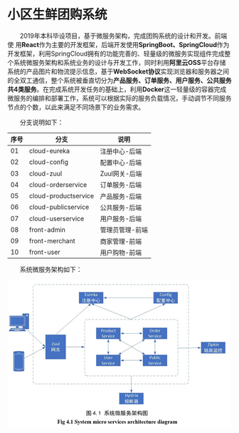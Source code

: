 # 小区生鲜团购系统
&emsp;&emsp;2019年本科毕设项目，基于微服务架构，完成团购系统的设计和开发。前端使 用**React**作为主要的开发框架，后端开发使用**SpringBoot、SpringCloud**作为开发框架，利用SpringCloud拥有的功能完善的、轻量级的微服务实现组件完成整个系统微服务架构和系统业务的设计与开发工作，同时利用**阿里云OSS**平台存储系统的产品图片和物流提示信息，基于**WebSocket协议**实现浏览器和服务器之间的全双工通信，整个系统被垂直切分为**产品服务、订单服务、用户服务、公共服务共4类服务**。在完成系统开发任务的基础上，利用**Docker**这一轻量级的容器完成微服务的编排和部署工作，系统可以根据实际的服务负载情况，手动调节不同服务节点的个数，以此来满足不同场景下的业务需求。

&emsp;&emsp;分支说明如下：

序号 |分支 |  说明 
-|-|-
01 | cloud-eureka | 注册中心-后端 
02 | cloud-config |  配置中心-后端 
03 | cloud-zuul |  Zuul网关-后端 
04 | cloud-orderservice | 订单服务-后端  
05 | cloud-productservice | 产品服务-后端  
06 | cloud-publicservice | 公共服务-后端  
07 | cloud-userservice | 用户服务-后端  
08 | front-admin | 管理员管理-前端 
09 | front-merchant | 商家管理-前端 
10 | front-user | 用户购物-前端 

&emsp;&emsp;系统微服务架构如下：

![系统微服务架构.png](./系统微服务架构.png)